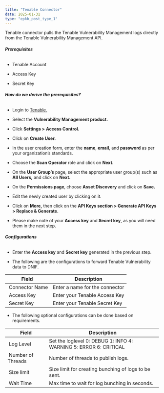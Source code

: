 ```yaml
---
title: "Tenable Connector"
date: 2025-01-31
type: "epkb_post_type_1"
---
```


Tenable connector pulls the Tenable Vulnerability Management logs directly from the Tenable Vulnerability Management API.

###### **Prerequisites**  

- Tenable Account

- Access Key

- Secret Key

###### **How do we derive the prerequisites?**

- Login to [Tenable.](https://cloud.tenable.com/)

- Select the **Vulnerability Management product.**

- Click **Settings >** **Access Control.**

- Click on **Create User.**

- In the user creation form, enter the **name**, **email**, and **password** as per your organization’s standards.

- Choose the **Scan Operator** role and click on **Next.**

- On the **User Group’s** page, select the appropriate user group(s) such as **All Users,** and click on **Next.**

- On the **Permissions page**, choose **Asset Discovery** and click on **Save.**

- Edit the newly created user by clicking on it.

- Click on **More,** then click on the **API Keys section > Generate API Keys > Replace & Generate.**

- Please make note of your **Access key** and **Secret key**, as you will need them in the next step.

###### **Configurations**

- Enter the **Access key** and **Secret key** generated in the previous step.  
    

- The following are the configurations to forward Tenable Vulnerability data to DNIF.‌  
    

| **Field**  | **Description** |
| --- | --- |
|  Connector Name | Enter a name for the connector |
|  Access Key | Enter your Tenable Access Key |
|  Secret Key | Enter your Tenable Secret Key |

- The following optional configurations can be done based on requirements.

| **Field** | **Description** |
| --- | --- |
|  Log Level | Set the loglevel   0: DEBUG   1: INFO   4: WARNING   5: ERROR   6: CRITICAL |
|  Number of Threads  | Number of threads to publish logs. |
|  Size limit  | Size limit for creating bunching of logs to be sent. |
|  Wait Time | Max time to wait for log bunching in seconds. |
